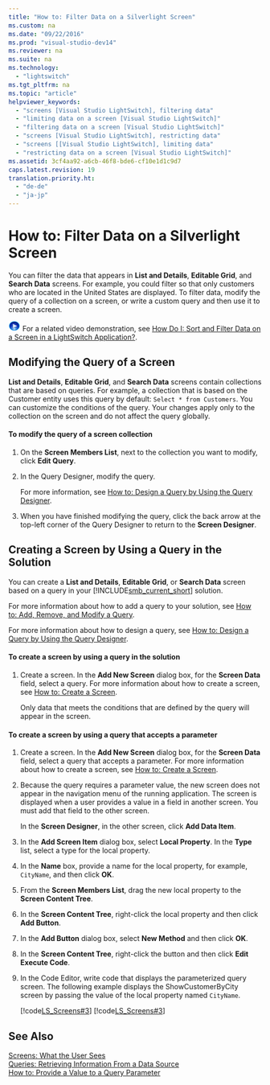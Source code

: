 ```yaml
---
title: "How to: Filter Data on a Silverlight Screen"
ms.custom: na
ms.date: "09/22/2016"
ms.prod: "visual-studio-dev14"
ms.reviewer: na
ms.suite: na
ms.technology: 
  - "lightswitch"
ms.tgt_pltfrm: na
ms.topic: "article"
helpviewer_keywords: 
  - "screens [Visual Studio LightSwitch], filtering data"
  - "limiting data on a screen [Visual Studio LightSwitch]"
  - "filtering data on a screen [Visual Studio LightSwitch]"
  - "screens [Visual Studio LightSwitch], restricting data"
  - "screens [[Visual Studio LightSwitch], limiting data"
  - "restricting data on a screen [Visual Studio LightSwitch]"
ms.assetid: 3cf4aa92-a6cb-46f8-bde6-cf10e1d1c9d7
caps.latest.revision: 19
translation.priority.ht: 
  - "de-de"
  - "ja-jp"
---
```

# How to: Filter Data on a Silverlight Screen
You can filter the data that appears in **List and Details**, **Editable Grid**, and **Search Data** screens. For example, you could filter so that only customers who are located in the United States are displayed. To filter data, modify the query of a collection on a screen, or write a custom query and then use it to create a screen.  
  
 ![link to video](../vs140/media/playvideo.gif "PlayVideo") For a related video demonstration, see [How Do I: Sort and Filter Data on a Screen in a LightSwitch Application?](http://go.microsoft.com/fwlink/?LinkID=205130).  
  
## Modifying the Query of a Screen  
 **List and Details**, **Editable Grid**, and **Search Data** screens contain collections that are based on queries. For example, a collection that is based on the Customer entity uses this query by default: `Select * from Customers`. You can customize the conditions of the query. Your changes apply only to the collection on the screen and do not affect the query globally.  
  
#### To modify the query of a screen collection  
  
1.  On the **Screen Members List**, next to the collection you want to modify, click **Edit Query**.  
  
2.  In the Query Designer, modify the query.  
  
     For more information, see [How to: Design a Query by Using the Query Designer](../vs140/how-to--design-a-query-by-using-the-query-designer.md).  
  
3.  When you have finished modifying the query, click the back arrow at the top-left corner of the Query Designer to return to the **Screen Designer**.  
  
## Creating a Screen by Using a Query in the Solution  
 You can create a **List and Details**, **Editable Grid**, or **Search Data** screen based on a query in your [!INCLUDE[smb_current_short](../vs140/includes/smb_current_short_md.md)] solution.  
  
 For more information about how to add a query to your solution, see [How to: Add, Remove, and Modify a Query](../vs140/how-to--add--remove--and-modify-a-query.md).  
  
 For more information about how to design a query, see [How to: Design a Query by Using the Query Designer](../vs140/how-to--design-a-query-by-using-the-query-designer.md).  
  
#### To create a screen by using a query in the solution  
  
1.  Create a screen. In the **Add New Screen** dialog box, for the **Screen Data** field, select a query. For more information about how to create a screen, see [How to: Create a Screen](../vs140/how-to--create-a-silverlight-screen.md).  
  
     Only data that meets the conditions that are defined by the query will appear in the screen.  
  
#### To create a screen by using a query that accepts a parameter  
  
1.  Create a screen. In the **Add New Screen** dialog box, for the **Screen Data** field, select a query that accepts a parameter. For more information about how to create a screen, see [How to: Create a Screen](../vs140/how-to--create-a-silverlight-screen.md).  
  
2.  Because the query requires a parameter value, the new screen does not appear in the navigation menu of the running application. The screen is displayed when a user provides a value in a field in another screen. You must add that field to the other screen.  
  
     In the **Screen Designer**, in the other screen, click **Add Data Item**.  
  
3.  In the **Add Screen Item** dialog box, select **Local Property**. In the **Type** list, select a type for the local property.  
  
4.  In the **Name** box, provide a name for the local property, for example, `CityName`, and then click **OK**.  
  
5.  From the **Screen Members List**, drag the new local property to the **Screen Content Tree**.  
  
6.  In the **Screen Content Tree**, right-click the local property and then click **Add Button**.  
  
7.  In the **Add Button** dialog box, select **New Method** and then click **OK**.  
  
8.  In the **Screen Content Tree**, right-click the button and then click **Edit Execute Code**.  
  
9. In the Code Editor, write code that displays the parameterized query screen. The following example displays the ShowCustomerByCity screen by passing the value of the local property named `CityName`.  
  
     [!code[LS_Screens#3](../vs140/codesnippet/CSharp/how-to--filter-data-on-a-silverlight-screen_1.cs)]
[!code[LS_Screens#3](../vs140/codesnippet/VisualBasic/how-to--filter-data-on-a-silverlight-screen_1.vb)]  
  
## See Also  
 [Screens: What the User Sees](../vs140/screens--the-user-interface-of-your-lightswitch-application.md)   
 [Queries: Retrieving Information From a Data Source](../vs140/queries--retrieving-information-from-a-data-source.md)   
 [How to: Provide a Value to a Query Parameter](../vs140/how-to--provide-a-value-to-a-query-parameter.md)